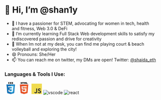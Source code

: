 <h1>👋 Hi, I’m @shan1y</h1>

- 👀 I have a passioner for STEM, advocating for women in tech, health and fitness, Web 3.0 & DeFi
- 🌱 I’m currently learning Full Stack Web development skills to satisfy my rediscovered passion and drive for creativity
- 🌟 When Im not at my desk, you can find me playing court & beach volleyball and exploring the city! 
- 😄 Pronouns: She/Her
- 📫 You can reach me on twitter, my DMs are open! Twitter: [@shaida_eth](https://twitter.com/shaida_eth)

<h3>Languages & Tools I Use:</h3>
<p><img src="https://raw.githubusercontent.com/devicons/devicon/master/icons/css3/css3-original-wordmark.svg" alt="css3" width="40" height="40"/>
<img src="https://raw.githubusercontent.com/devicons/devicon/master/icons/html5/html5-original-wordmark.svg" alt="html5" width="40" height="40"/>
<img src="https://raw.githubusercontent.com/devicons/devicon/master/icons/javascript/javascript-original.svg" alt="javascript" width="35" height="35"/>
<img src="https://cdn.jsdelivr.net/gh/devicons/devicon/icons/vscode/vscode-original.svg" alt="vscode" width="35" height="35"/>
<img src="https://cdn.jsdelivr.net/gh/devicons/devicon/icons/react/react-original.svg" alt="react" width="37" height="37" />
          

